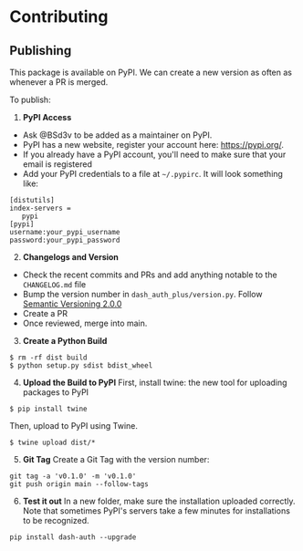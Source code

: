 # Contributing

## Publishing

This package is available on PyPI. We can create a new version as often as whenever a PR is merged.

To publish:
1. **PyPI Access**
- Ask @BSd3v to be added as a maintainer on PyPI.
- PyPI has a new website, register your account here: https://pypi.org/.
- If you already have a PyPI account, you'll need to make sure that your email is registered
- Add your PyPI credentials to a file at `~/.pypirc`.
It will look something like:
```
[distutils]
index-servers =
   pypi
[pypi]
username:your_pypi_username
password:your_pypi_password
```

2. **Changelogs and Version**
- Check the recent commits and PRs and add anything notable to the `CHANGELOG.md` file
- Bump the version number in `dash_auth_plus/version.py`. Follow [Semantic Versioning 2.0.0](https://semver.org/)
- Create a PR
- Once reviewed, merge into main.

3. **Create a Python Build**
```
$ rm -rf dist build
$ python setup.py sdist bdist_wheel
```

4. **Upload the Build to PyPI**
First, install twine: the new tool for uploading packages to PyPI
```
$ pip install twine
```

Then, upload to PyPI using Twine.
```
$ twine upload dist/*
```

5. **Git Tag**
Create a Git Tag with the version number:
```
git tag -a 'v0.1.0' -m 'v0.1.0'
git push origin main --follow-tags
```

6. **Test it out**
In a new folder, make sure the installation uploaded correctly.
Note that sometimes PyPI's servers take a few minutes for installations to be recognized.
```
pip install dash-auth --upgrade
```
